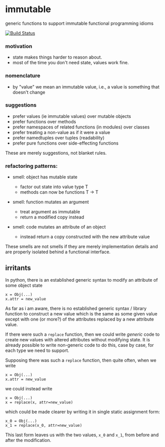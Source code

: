 immutable
=========

generic functions to support immutable functional programming idioms

[![Build Status](https://travis-ci.org/fcostin/immutable.png)](https://travis-ci.org/fcostin/immutable)


### motivation

*   state makes things harder to reason about.
*   most of the time you don't need state, values work fine.

### nomenclature

*   by "value" we mean an immutable value, i.e., a value is something that doesn't change

### suggestions

*   prefer values (ie immutable values) over mutable objects
*   prefer functions over methods
*   prefer namespaces of related functions (in modules) over classes
*   prefer treating a non-value as if it were a value
*   prefer namedtuples over tuples (readability)
*   prefer pure functions over side-effecting functions

These are merely suggestions, not blanket rules.

### refactoring patterns:

*   smell: object has mutable state

    +   factor out state into value type T
    +   methods can now be functions T -> T

*   smell: function mutates an argument

    +   treat argument as immutable
    +   return a modified copy instead

*   smell: code mutates an attribute of an object

    +   instead return a copy constructed with the new attribute value

These smells are not smells if they are merely implementation details and are
properly isolated behind a functional interface.


irritants
---------

In python, there is an established generic syntax to modify an attribute of some object state

    x = Obj(...)
    x.attr = new_value

As far as i am aware, there is no established generic syntax / library function to construct a
new value which is the same as some given value except with one (or more?) of the attributes
replaced by a new attribute value.

If there were such a `replace` function, then we could write *generic* code to create new
values with altered attributes without modifying state. It is already possible to write
non-generic code to do this, case by case, for each type we need to support.

Supposing there was such a `replace` function, then quite often, when we write

    x = Obj(...)
    x.attr = new_value

we could instead write

    x = Obj(...)
    x = replace(x, attr=new_value)

which could be made clearer by writing it in single static assignment form:

    x_0 = Obj(...)
    x_1 = replace(x_0, attr=new_value)

This last form leaves us with the two values, `x_0` and `x_1`, from before and after the
modification.

